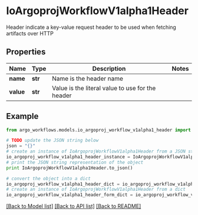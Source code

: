 # IoArgoprojWorkflowV1alpha1Header

Header indicate a key-value request header to be used when fetching artifacts over HTTP

## Properties

Name | Type | Description | Notes
------------ | ------------- | ------------- | -------------
**name** | **str** | Name is the header name | 
**value** | **str** | Value is the literal value to use for the header | 

## Example

```python
from argo_workflows.models.io_argoproj_workflow_v1alpha1_header import IoArgoprojWorkflowV1alpha1Header

# TODO update the JSON string below
json = "{}"
# create an instance of IoArgoprojWorkflowV1alpha1Header from a JSON string
io_argoproj_workflow_v1alpha1_header_instance = IoArgoprojWorkflowV1alpha1Header.from_json(json)
# print the JSON string representation of the object
print IoArgoprojWorkflowV1alpha1Header.to_json()

# convert the object into a dict
io_argoproj_workflow_v1alpha1_header_dict = io_argoproj_workflow_v1alpha1_header_instance.to_dict()
# create an instance of IoArgoprojWorkflowV1alpha1Header from a dict
io_argoproj_workflow_v1alpha1_header_form_dict = io_argoproj_workflow_v1alpha1_header.from_dict(io_argoproj_workflow_v1alpha1_header_dict)
```
[[Back to Model list]](../README.md#documentation-for-models) [[Back to API list]](../README.md#documentation-for-api-endpoints) [[Back to README]](../README.md)


